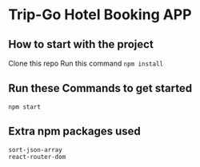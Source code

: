 # Trip-Go Hotel Booking APP

## How to start with the project

Clone this repo
Run this command `npm install`

## Run these Commands to get started

    npm start

## Extra npm packages used

    sort-json-array
    react-router-dom
